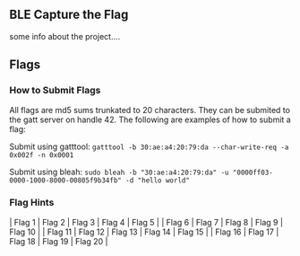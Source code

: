 ## BLE Capture the Flag
some info about the project....

## Flags

### How to Submit Flags

All flags are md5 sums trunkated to 20 characters.  They can be submited to the gatt server on handle 42.  The following are examples of how to submit a flag:

Submit using gatttool: 
```` gatttool -b 30:ae:a4:20:79:da --char-write-req -a 0x002f -n 0x0001 ````

Submit using bleah: 
```` sudo bleah -b "30:ae:a4:20:79:da" -u "0000ff03-0000-1000-8000-00805f9b34fb" -d "hello world" ````

### Flag Hints
| Flag 1 | Flag 2 | Flag 3 | Flag 4 | Flag 5 | 
| Flag 6 | Flag 7 | Flag 8 | Flag 9 | Flag 10 | 
| Flag 11 | Flag 12 | Flag 13 | Flag 14 | Flag 15 | 
| Flag 16 | Flag 17 | Flag 18 | Flag 19 | Flag 20 | 
